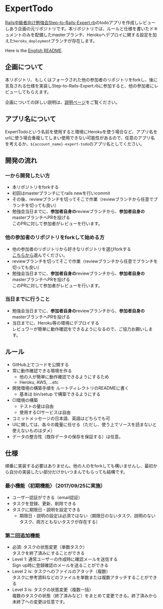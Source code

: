 # ExpertTodo
[Rails中級者向け勉強会Step-to-Rails-Expert.rb](https://step-to-rails-expert-rb.connpass.com/)のtodoアプリを作成しレビューしあう企画の元リポジトリです。本リボジトリでは、ルールと仕様を書いたドキュメントのみを配備したmasterブランチ、Herokuへデプロイに関する設定を加えた`heroku_deployment`ブランチが存在します。

Here is the [English README](https://github.com/Step-to-Rails-Expert-rb/expert-todo/blob/master/docs/README.en.md).

## 企画について
本リポジトリ、もしくはフォークされた他の参加者のリポジトリをforkし、後に言及される仕様を実装しStep-to-Rails-Expert.rbに参加すると、他の参加者にレビューしてもらえます。

企画についての詳しい説明は、[説明ページ](http://biibiebisuke.hatenablog.com/entry/2017/08/08/173906)をご覧ください。

## アプリ名について
ExpertTodoという名前を使用すると環境にHerokuを使う場合など、アプリ名をurlに使う場合重複してしまい使用できない可能性があるので、任意のアプリ名を考えるか、`${account_name}-expert-todo`のアプリ名としてください。

## 開発の流れ
### 一から開発したい方
- 本リポジトリをforkする
- 初回はmasterブランチにてrails newを行いcommit
- その後、reviewブランチを切ってそこで作業（reviewブランチから任意でブランチを切っても良い）
- 勉強会当日までに、**参加者自身の**reviewブランチから、**参加者自身の**masterブランチへPRを投げる  
このPRに対して参加者がレビューを行います。

### 他の参加者のリポジトリをforkして始める方
- 他の参加者のリポジトリから好きなリポジトリを選びforkする  
[こちらから](https://github.com/Step-to-Rails-Expert-rb/expert-todo/network)選んでください。
- reviewブランチを切ってそこで作業（reviewブランチから任意でブランチを切っても良い）
- 勉強会当日までに、**参加者自身の**reviewブランチから、**参加者自身の**masterブランチへPRを投げる  
このPRに対して参加者がレビューを行います。

### 当日までに行うこと
- 勉強会当日までに、**参加者自身の**reviewブランチから、**参加者自身の**masterブランチへPRを投げる  
- 当日までに、Heroku等の環境にデプロイする  
レビュワーが簡単に動作確認をできるようになるので、ご協力お願いします。

## ルール
- GitHub上でコードを公開する
- 常に動作確認できる環境を作る
  - 他の人が簡単に動作確認できるようにするため
  - Heroku, AWS, ...etc
- 開発環境の構築手順を ルートディレクトリのREADMEに書く
  - 基本は bin/setup で構築できるようにする
- CI環境の構築
  - テストの量は自由
  - 使用するCIサービスは自由
- コミットメッセージの日本語、英語はどちらでも可
- UIに関しては、各々の裁量に任せる（ただし、使う上でソースを読まないと使えないものはダメ）
- データの整合性（既存データの保存を保証する）は任意。

## 仕様
順番に実装する必要はありません。他の人のをforkしても構いませんし、最初から自分の実装したい部分だけかいつまんでもらっても結構です。
### 最小機能（初期機能）（2017/09/25に実施）
- ユーザー認証ができる（email認証）
- タスクを登録、更新、削除できる
- タスクに期限日・説明を設定できる
    - 期限日・説明の設定は必須ではない（期限日のないタスク、説明のないタスク、両方ともないタスクが存在する）

### 第二回追加機能
- 必須: タスクの状態変更（単数タスク）  
タスクを終了済みにすることができる
- Level 1: 通常ユーザーの作成時に確認メールを送信する  
Sign up時に登録確認のメールを送ることができる
- Level 2 is: タスクへのファイルのアタッチ（複数）  
タスクに参考資料などのファイルを単数または複数アタッチすることができる
- Level 3 is: タスクの状態変更（複数一括）  
複数のタスクの状態（終了済みなど）をまとめて変更できる。終了済みから未終了への変更は任意です。